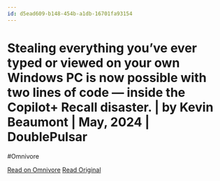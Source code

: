```yaml
---
id: d5ead609-b148-454b-a1db-16701fa93154
---
```


# Stealing everything you’ve ever typed or viewed on your own Windows PC is now possible with two lines of code — inside the Copilot+ Recall disaster. | by Kevin Beaumont | May, 2024 | DoublePulsar
#Omnivore

[Read on Omnivore](https://omnivore.app/me/stealing-everything-you-ve-ever-typed-or-viewed-on-your-own-wind-18fdbf2dec3)
[Read Original](https://doublepulsar.com/recall-stealing-everything-youve-ever-typed-or-viewed-on-your-own-windows-pc-is-now-possible-da3e12e9465e)

